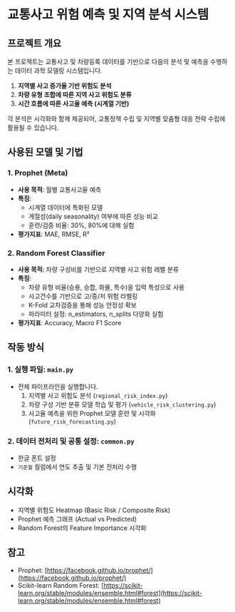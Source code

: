 # 교통사고 위험 예측 및 지역 분석 시스템

##  프로젝트 개요
본 프로젝트는 교통사고 및 차량등록 데이터를 기반으로 다음의 분석 및 예측을 수행하는 데이터 과학 모델링 시스템입니다.

1. **지역별 사고 증가율 기반 위험도 분석**
2. **차량 유형 조합에 따른 지역 사고 위험도 분류**
3. **시간 흐름에 따른 사고율 예측 (시계열 기반)**

각 분석은 시각화와 함께 제공되어, 교통정책 수립 및 지역별 맞춤형 대응 전략 수립에 활용될 수 있습니다.



##  사용된 모델 및 기법

### 1. Prophet (Meta)
- **사용 목적**: 월별 교통사고율 예측
- **특징**:
  - 시계열 데이터에 특화된 모델
  - 계절성(daily seasonality) 여부에 따른 성능 비교
  - 훈련/검증 비율: 30%, 80%에 대해 실험
- **평가지표**: MAE, RMSE, R²

### 2. Random Forest Classifier
- **사용 목적**: 차량 구성비를 기반으로 지역별 사고 위험 레벨 분류
- **특징**:
  - 차량 유형 비율(승용, 승합, 화물, 특수)을 입력 특성으로 사용
  - 사고건수를 기반으로 고/중/저 위험 라벨링
  - K-Fold 교차검증을 통해 성능 안정성 확보
  - 파라미터 설정: n_estimators, n_splits 다양화 실험
- **평가지표**: Accuracy, Macro F1 Score



##  작동 방식

### 1. 실행 파일: `main.py`
- 전체 파이프라인을 실행합니다.
  1. 지역별 사고 위험도 분석 (`regional_risk_index.py`)
  2. 차량 구성 기반 분류 모델 학습 및 평가 (`vehicle_risk_clustering.py`)
  3. 사고율 예측을 위한 Prophet 모델 훈련 및 시각화 (`future_risk_forecasting.py`)

### 2. 데이터 전처리 및 공통 설정: `common.py`
- 한글 폰트 설정
- `기준월` 컬럼에서 연도 추출 및 기본 전처리 수행

##  시각화

- 지역별 위험도 Heatmap (Basic Risk / Composite Risk)
- Prophet 예측 그래프 (Actual vs Predicted)
- Random Forest의 Feature Importance 시각화


##  참고

- Prophet: [https://facebook.github.io/prophet/](https://facebook.github.io/prophet/)
- Scikit-learn Random Forest: [https://scikit-learn.org/stable/modules/ensemble.html#forest](https://scikit-learn.org/stable/modules/ensemble.html#forest)


